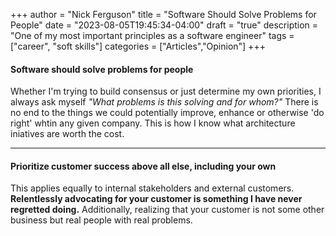 +++
author = "Nick Ferguson"
title = "Software Should Solve Problems for People"
date = "2023-08-05T19:45:34-04:00"
draft = "true"
description = "One of my most important principles as a software engineer"
tags = ["career", "soft skills"]
categories = ["Articles","Opinion"]
+++


#### Software should solve problems for people

Whether I'm trying to build consensus or just determine my own priorities, I always ask myself _"What problems is this solving and for whom?"_ There is no end to the things we could potentially improve, enhance or otherwise 'do right' whtin any given company. This is how I know what architecture iniatives are worth the cost.  

---

#### Prioritize customer success above all else, including your own

This applies equally to internal stakeholders and external customers. 
__Relentlessly advocating for your customer is something I have never regretted doing.__ 
Additionally, realizing that your customer is not some other business but real people with real problems. 


